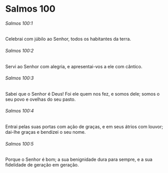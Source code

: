 # Salmos 100

###### Salmos 100:1

Celebrai com júbilo ao Senhor, todos os habitantes da terra.

###### Salmos 100:2

Servi ao Senhor com alegria, e apresentai-vos a ele com cântico.

###### Salmos 100:3

Sabei que o Senhor é Deus! Foi ele quem nos fez, e somos dele; somos o seu povo e ovelhas do seu pasto.

###### Salmos 100:4

Entrai pelas suas portas com ação de graças, e em seus átrios com louvor; dai-lhe graças e bendizei o seu nome.

###### Salmos 100:5

Porque o Senhor é bom; a sua benignidade dura para sempre, e a sua fidelidade de geração em geração.

